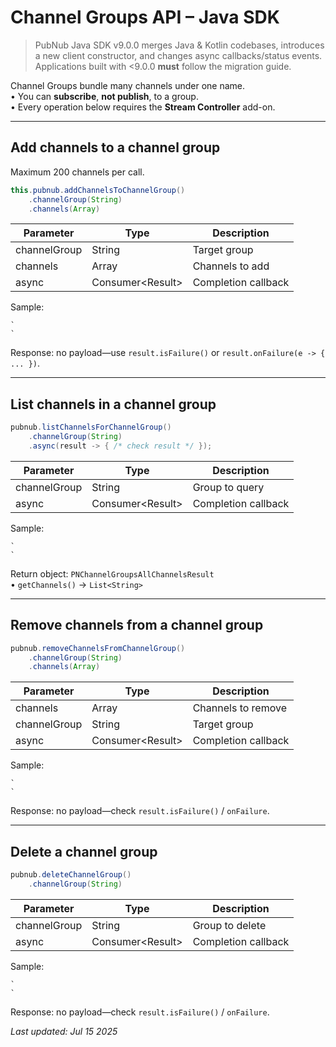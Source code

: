 # Channel Groups API – Java SDK

> PubNub Java SDK v9.0.0 merges Java & Kotlin codebases, introduces a new client constructor, and changes async callbacks/status events. Applications built with <9.0.0 **must** follow the migration guide.

Channel Groups bundle many channels under one name.  
• You can **subscribe**, **not publish**, to a group.  
• Every operation below requires the **Stream Controller** add-on.

---

## Add channels to a channel group
Maximum 200 channels per call.

```java
this.pubnub.addChannelsToChannelGroup()
    .channelGroup(String)
    .channels(Array)
```

Parameter | Type | Description
--------- | ---- | -----------
channelGroup | String | Target group
channels | Array<String> | Channels to add
async | Consumer<Result<PNChannelGroupsAddChannelResult>> | Completion callback

Sample:

```
`  
`
```

Response: no payload—use `result.isFailure()` or `result.onFailure(e -> { ... })`.

---

## List channels in a channel group

```java
pubnub.listChannelsForChannelGroup()
    .channelGroup(String)
    .async(result -> { /* check result */ });
```

Parameter | Type | Description
--------- | ---- | -----------
channelGroup | String | Group to query
async | Consumer<Result<PNChannelGroupsAllChannelsResult>> | Completion callback

Sample:

```
`  
`
```

Return object: `PNChannelGroupsAllChannelsResult`  
• `getChannels()` → `List<String>`

---

## Remove channels from a channel group

```java
pubnub.removeChannelsFromChannelGroup()
    .channelGroup(String)
    .channels(Array)
```

Parameter | Type | Description
--------- | ---- | -----------
channels | Array<String> | Channels to remove
channelGroup | String | Target group
async | Consumer<Result<PNChannelGroupsRemoveChannelResult>> | Completion callback

Sample:

```
`  
`
```

Response: no payload—check `result.isFailure()` / `onFailure`.

---

## Delete a channel group

```java
pubnub.deleteChannelGroup()
    .channelGroup(String)
```

Parameter | Type | Description
--------- | ---- | -----------
channelGroup | String | Group to delete
async | Consumer<Result<PNChannelGroupsDeleteGroupResult>> | Completion callback

Sample:

```
`  
`
```

Response: no payload—check `result.isFailure()` / `onFailure`.

_Last updated: Jul 15 2025_
